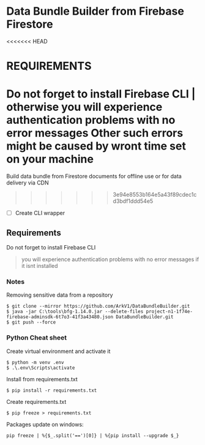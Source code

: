 # Data Bundle Builder from Firebase Firestore

<<<<<<< HEAD
# REQUIREMENTS
Do not forget to install Firebase CLI | otherwise you will experience authentication problems with no error messages
Other such errors might be caused by wront time set on your machine
=======
Build data bundle from Firestore documents for offline use or for data delivery via CDN
>>>>>>> 3e94e8553b164e5a43f89cdec1cd3bdf1ddd54e5

- [ ] Create CLI wrapper

## Requirements
Do not forget to install Firebase CLI
> you will experience authentication problems with no error messages if it isnt installed

### Notes

Removing sensitive data from a repository
```
$ git clone --mirror https://github.com/ArkV1/DataBundleBuilder.git
$ java -jar C:\tools\bfg-1.14.0.jar --delete-files project-n1-1f74e-firebase-adminsdk-6t7o3-41f3a43480.json DataBundleBuilder.git
$ git push --force
```

### Python Cheat sheet

Create virtual environment and activate it
```
$ python -m venv .env 
$ .\.env\Scripts\activate   
```

Install from requirements.txt 
```
$ pip install -r requirements.txt
```

Create requirements.txt 
```
$ pip freeze > requirements.txt
```

Packages update on windows: 
```
pip freeze | %{$_.split('==')[0]} | %{pip install --upgrade $_}
```